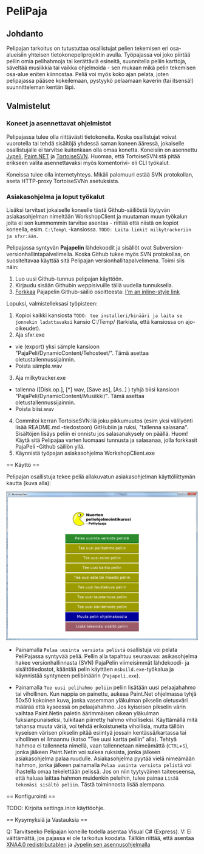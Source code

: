 PeliPaja
========

## Johdanto
Pelipajan tarkoitus on tutustuttaa osallistujat pelien tekemisen eri osa-alueisiin yhteisen tietokonepeliprojektin avulla. Työpajassa voi joko piirtää peliin omia pelihahmoja tai kerättäviä esineitä, suunnitella peliin karttoja, säveltää musiikkia tai vaikka ohjelmoida - sen mukaan mikä pelin tekemisen osa-alue eniten kiinnostaa. Peliä voi myös koko ajan pelata, joten pelipajassa pääsee kokeilemaan, pystyykö pelaamaan kaverin (tai itsensä!)
suunnitteleman kentän läpi.

## Valmistelut

### Koneet ja asennettavat ohjelmistot
Pelipajassa tulee olla riittävästi tietokoneita. Koska osallistujat voivat vuorotella tai tehdä sisältöjä yhdessä saman koneen ääressä, jokaiselle osallistujalle ei tarvitse kuitenkaan olla omaa konetta. Koneisiin on asennettu [Jypeli](https://trac.cc.jyu.fi/projects/npo/wiki/KurssiSoftat), [Paint.NET](http://www.getpaint.net/download.html#download) ja [TortoiseSVN](http://tortoisesvn.net/downloads.html). Huomaa, että TortoiseSVN:stä pitää erikseen valita asennettavaksi myös komentorivi- eli CLI työkalut.

Koneissa tulee olla internetyhteys. Mikäli palomuuri estää SVN protokollan, aseta HTTP-proxy TortoiseSVNn asetuksista.

### Asiakasohjelma ja loput työkalut

Lisäksi tarvitset jokaiselle koneelle tästä Github-säiliöstä löytyvän asiakasohjelman nimeltään WorkshopClient ja muutaman muun työkalun joita ei sen kummemmin tarvitse asentaa - riittää että niistä on kopiot koneella, esim. `C:\Temp\` -kansiossa. ```TODO: Laita linkit milkytrackeriin ja sfxr:ään.```

Pelipajassa syntyvän **Pajapelin** lähdekoodit ja sisällöt ovat Subversion-versionhallintapalvelimella. Koska Github tukee myös SVN protokollaa, on suositeltavaa käyttää sitä Pelipajan versionhallitapalvelimena. Toimi siis näin:
1. Luo uusi Github-tunnus pelipajan käyttöön.
2. Kirjaudu sisään Githubin weppisivuille tällä uudella tunnuksella. 
3. [Forkkaa](https://help.github.com/articles/fork-a-repo) Pajapelin Github-säiliö osoitteesta: [I'm an inline-style link](https://www.google.com)

Lopuksi, valmistelleksasi työpisteen:
1. Kopioi kaikki kansiosta ```TODO: tee installeri/binääri ja laita se jonnekin ladattavaksi``` kansio C:/Temp/ (tarkista, että kansiossa on ajo-oikeudet).
2. Aja sfxr.exe
 * vie (export) yksi sämple kansioon "PajaPeli/DynamicContent/Tehosteet/". Tämä asettaa oletustallennussijainnin.
 * Poista sämple.wav
3. Aja milkytracker.exe
 * tallenna ([Disk.op.], [*] wav, [Save as], [As..] ) tyhjä biisi kansioon "PajaPeli/DynamicContent/Musiikki/". Tämä asettaa oletustallennussijainnin.
 * Poista biisi.wav
4. Commitoi kerran TortoiseSVN:llä joku pikkumuutos (esim yksi välilyönti lisää README.md -tiedostoon) GitHubiin ja ruksi, "tallenna salasana". Sisältöjen lisäys peliin ei onnistu jos salasanakysely on päällä. Huom! Käytä sitä Pelipajaa varten luomaasi tunnusta ja salasanaa, jolla forkkasit PajaPeli -Github säiliön yllä.
5. Käynnistä työpajan asiakasohjelma WorkshopClient.exe

== Käyttö ==

Pelipajan osallistuja tekee peliä allakuvatun asiakasohjelman käyttöliittymän kautta (kuva alla):

![käyttöliittymä](https://raw.githubusercontent.com/juherask/PeliPaja/master/pajapeli_ui.png "Kuva Pelipajan käyttöliittymästä")

* Painamalla ```Pelaa uusinta versiota pelistä``` osallistuja voi pelata PeliPajassa syntyvää peliä. Pellin alla tapahtuu seuraavaa: asikasohjelma hakee versionhallinnasta (SVN) PajaPelin viimeisimmät lähdekoodi- ja sisältötiedostot, kääntää pelin käyttäen ```msbuild.exe```-työkalua ja käynnistää syntyneen pelibinäärin (```Pajapeli.exe```).

* Painamalla ```Tee uusi pelihahmo peliin``` peliin lisätään uusi pelaajahahmo tai vihollinen. Kun nappia on painettu, aukeaa Paint.Net ohjelmassa tyhjä 50x50 kokoinen kuva, jonka vasemman yläkulman pikselin oletusväri määrää että kyseessä on pelaajahahmo. Jos kyiseisen pikselin värin vaihtaa Paint.Netin paletin äärimmäisen oikean yläkulman fuksianpunaiseksi, tulkitaan piirretty hahmo viholliseksi. Käyttämällä mitä tahansa muuta väriä, voi tehdä erikoistuneita vihollisia, mutta tällöin kyseisen värisen pikselin pitää esiintyä jossain kentässä/kartassa tai vihollinen ei ilmaannu (katso "Tee uusi kartta peliin" alla). Tehtyä hahmoa ei tallenneta nimellä, vaan tallennetaan nimeämättä (```CTRL```+```S```), jonka jälkeen Paint.Netin voi sulkea ruksista, jonka jälkeen asiakasohjelma palaa ruudulle. Asiakasohjelma pyytää vielä nimeämään hahmon, jonka jälkeen painamalla ```Pelaa uusinta versiota pelistä``` voi ihastella omaa tekelettään pelissä. Jos on niin tyytyväinen taiteeseensa, että haluaa laittaa hahmon muidenkin peleihin, tulee painaa ```Lisää tekemäsi sisältö peliin```. Tästä toiminnosta lisää alempana.

== Konfigurointi ==

TODO: Kirjoita settings.ini:n käyttöohje.

== Kysymyksiä ja Vastauksia ==

Q: Tarvitseeko Pelipajan koneille todella asentaa Visual C# (Express).
V: Ei välttämättä, jos pajassa ei ole tarkoitus koodata. Tällöin riittää, että asentaa [XNA4.0 redistributablen](http://www.microsoft.com/en-us/download/details.aspx?id=20914) ja [Jypelin sen asennusohjelmalla]()